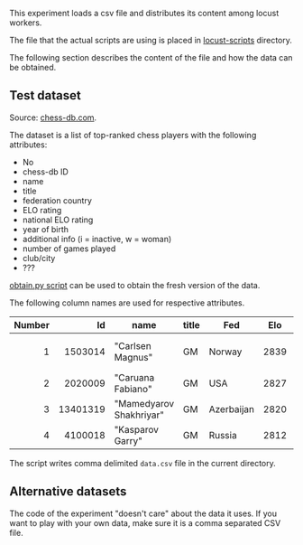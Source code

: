 This experiment loads a csv file and distributes its content among locust workers.

The file that the actual scripts are using is placed in [locust-scripts](../locust-scripts) directory.

The following section describes the content of the file and how the data can be obtained.

## Test dataset

Source: [chess-db.com](https://chess-db.com/public/execute.jsp?age=99&sex=a&countries=all).

The dataset is a list of top-ranked chess players with the following attributes:
* No
* chess-db ID
* name
* title
* federation country
* ELO rating
* national ELO rating
* year of birth
* additional info (i = inactive, w = woman)
* number of games played
* club/city
* ???
  
[obtain.py script](./obtain.py) can be used to obtain the fresh version of the data.

The following column names are used for respective attributes. 

| Number | Id        | name                    | title | Fed           | Elo   | NElo | Born  | flag | Games | Club/City       | #Trns |
| -----: | --------: | ----------------------- | ----- | ------------- | ----- | ---- | ----- | ---- | ----- | --------------- | ----- |
| 1      | 1503014   | "Carlsen Magnus"        | GM    | Norway        | 2839  |      | 1990  |      |       | OSG Baden-Baden | 230   |
| 2      | 2020009   | "Caruana Fabiano"       | GM    | USA           | 2827  |      | 1992  |      |       |                 | 987   |
| 3      | 13401319  | "Mamedyarov Shakhriyar" | GM    | Azerbaijan    | 2820  |      | 1985  |      |       |                 | 190   |
| 4      | 4100018   | "Kasparov Garry"        | GM    | Russia        | 2812  |      | 1963  | i    |       |                 | 10    |

The script writes comma delimited `data.csv` file in the current directory.

## Alternative datasets
The code of the experiment "doesn't care" about the data it uses. 
If you want to play with your own data, make sure it is a comma separated CSV file.